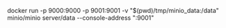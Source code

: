 docker run -p 9000:9000 -p 9001:9001 -v "$(pwd)/tmp/minio_data:/data" minio/minio server/data --console-address ":9001"
